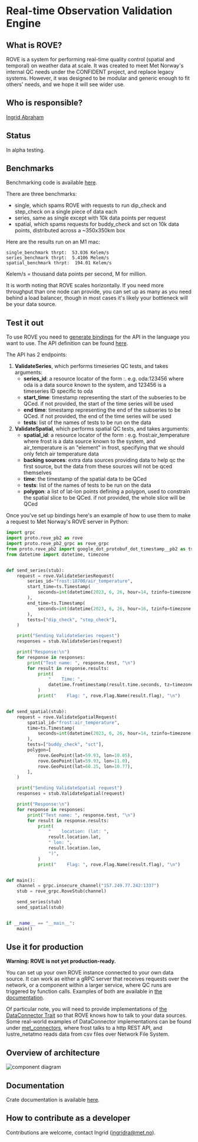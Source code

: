 # Real-time Observation Validation Engine

## What is ROVE?
ROVE is a system for performing real-time quality control (spatial and temporal) on weather data at scale. It was created to meet Met Norway's internal QC needs under the CONFIDENT project, and replace legacy systems. However, it was designed to be modular and generic enough to fit others' needs, and we hope it will see wider use.

## Who is responsible?
[Ingrid Abraham](mailto:ingridra@met.no)

## Status
In alpha testing.

## Benchmarks
Benchmarking code is available [here](https://github.com/metno/rove/blob/trunk/met_binary/benches/scalability_deliverable.rs).

There are three benchmarks: 
- single, which spams ROVE with requests to run dip_check and step_check on a single piece of data each
- series, same as single except with 10k data points per request
- spatial, which spams requests for buddy_check and sct on 10k data points, distributed across a ~350x350km box

Here are the results run on an M1 mac:
```
single_benchmark thrpt:  53.036 Kelem/s
series_benchmark thrpt:  5.4106 Melem/s
spatial_benchmark thrpt:  194.01 Kelem/s
```
Kelem/s = thousand data points per second, M for million.

It is worth noting that ROVE scales horizontally. If you need more throughput than one node can provide, you can set up as many as you need behind a load balancer, though in most cases it's likely your bottleneck will be your data source.

## Test it out
To use ROVE you need to [generate bindings](https://grpc.io/docs/languages/python/quickstart/#generate-grpc-code) for the API in the language you want to use. The API definition can be found [here](https://github.com/metno/rove/blob/trunk/proto/rove.proto).

The API has 2 endpoints:

1. **ValidateSeries**, which performs timeseries QC tests, and takes arguments:
   * **series_id**: a resource locator of the form <data source>:<source-specific identifier>. e.g. oda:123456 where oda is a data source known to the system, and 123456 is a timeseries ID specific to oda
   * **start_time**: timestamp representing the start of the subseries to be QCed. if not provided, the start of the time series will be used
   * **end time**: timestamp representing the end of the subseries to be QCed. if not provided, the end of the time series will be used
   * **tests**: list of the names of tests to be run on the data
2. **ValidateSpatial**, which performs spatial QC tests, and takes arguments:
   * **spatial_id**: a resource locator of the form <data source>:<source-specific identifier> e.g. frost:air_temperature where frost is a data source known to the system, and air_temperature is an "element" in frost, specifying that we should only fetch air temperature data
   * **backing sources**: extra data sources providing data to help qc the first source, but the data from these sources will not be qced themselves
   * **time**: the timestamp of the spatial data to be QCed
   * **tests**: list of the names of tests to be run on the data
   * **polygon**: a list of lat-lon points defining a polygon, used to constrain the spatial slice to be QCed. if not provided, the whole slice will be QCed

Once you've set up bindings here's an example of how to use them to make a request to Met Norway's ROVE server in Python:
```python
import grpc
import proto.rove_pb2 as rove
import proto.rove_pb2_grpc as rove_grpc
from proto.rove_pb2 import google_dot_protobuf_dot_timestamp__pb2 as ts
from datetime import datetime, timezone


def send_series(stub):
    request = rove.ValidateSeriesRequest(
        series_id="frost:18700/air_temperature",
        start_time=ts.Timestamp(
            seconds=int(datetime(2023, 6, 26, hour=14, tzinfo=timezone.utc).timestamp())
        ),
        end_time=ts.Timestamp(
            seconds=int(datetime(2023, 6, 26, hour=16, tzinfo=timezone.utc).timestamp())
        ),
        tests=["dip_check", "step_check"],
    )

    print("Sending ValidateSeries request")
    responses = stub.ValidateSeries(request)

    print("Response:\n")
    for response in responses:
        print("Test name: ", response.test, "\n")
        for result in response.results:
            print(
                "    Time: ",
                datetime.fromtimestamp(result.time.seconds, tz=timezone.utc),
            )
            print("    Flag: ", rove.Flag.Name(result.flag), "\n")


def send_spatial(stub):
    request = rove.ValidateSpatialRequest(
        spatial_id="frost:air_temperature",
        time=ts.Timestamp(
            seconds=int(datetime(2023, 6, 26, hour=14, tzinfo=timezone.utc).timestamp())
        ),
        tests=["buddy_check", "sct"],
        polygon=[
            rove.GeoPoint(lat=59.93, lon=10.05),
            rove.GeoPoint(lat=59.93, lon=11.0),
            rove.GeoPoint(lat=60.25, lon=10.77),
        ],
    )

    print("Sending ValidateSpatial request")
    responses = stub.ValidateSpatial(request)

    print("Response:\n")
    for response in responses:
        print("Test name: ", response.test, "\n")
        for result in response.results:
            print(
                "    location: (lat: ",
                result.location.lat,
                " lon: ",
                result.location.lon,
                ")",
            )
            print("    Flag: ", rove.Flag.Name(result.flag), "\n")


def main():
    channel = grpc.insecure_channel("157.249.77.242:1337")
    stub = rove_grpc.RoveStub(channel)

    send_series(stub)
    send_spatial(stub)


if __name__ == "__main__":
    main()
```

## Use it for production
**Warning: ROVE is not yet production-ready.**

You can set up your own ROVE instance connected to your own data source. It can work as either a gRPC server that receives requests over the network, or a component within a larger service, where QC runs are triggered by function calls. Examples of both are available in [the documentation](https://docs.rs/rove/).

Of particular note, you will need to provide implementations of [the DataConnector Trait](https://docs.rs/rove/latest/rove/data_switch/trait.DataConnector.html) so that ROVE knows how to talk to your data sources. Some real-world examples of DataConnector implementations can be found under [met_connectors](https://github.com/metno/rove/tree/trunk/met_connectors/src), where frost talks to a http REST API, and lustre_netatmo reads data from csv files over Network File System.

## Overview of architecture
![component diagram](https://github.com/metno/rove/blob/trunk/docs/Confident_Component.png?raw=true)

## Documentation
Crate documentation is available [here](https://docs.rs/rove/).

## How to contribute as a developer
Contributions are welcome, contact Ingrid ([ingridra@met.no](mailto:ingridra@met.no)).
